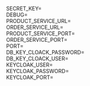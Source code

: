 SECRET_KEY=<br/>
DEBUG=<br/>
PRODUCT_SERVICE_URL=<br/>
ORDER_SERVICE_URL=<br/>
PRODUCT_SERVICE_PORT=<br/>
ORDER_SERVICE_PORT=<br/>
PORT=<br/>
DB_KEY_CLOACK_PASSWORD=<br/>
DB_KEY_CLOACK_USER=<br/>
KEYCLOAK_USER=<br/>
KEYCLOAK_PASSWORD=<br/>
KEYCLOAK_PORT=<br/>